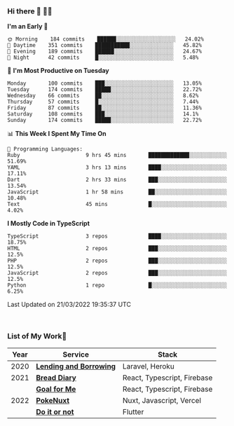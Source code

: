 ### Hi there 👋 🧑‍💻



<!--START_SECTION:waka-->
**I'm an Early 🐤** 

```text
🌞 Morning    184 commits    ██████░░░░░░░░░░░░░░░░░░░   24.02% 
🌆 Daytime    351 commits    ███████████░░░░░░░░░░░░░░   45.82% 
🌃 Evening    189 commits    ██████░░░░░░░░░░░░░░░░░░░   24.67% 
🌙 Night      42 commits     █░░░░░░░░░░░░░░░░░░░░░░░░   5.48%

```
📅 **I'm Most Productive on Tuesday** 

```text
Monday       100 commits    ███░░░░░░░░░░░░░░░░░░░░░░   13.05% 
Tuesday      174 commits    █████░░░░░░░░░░░░░░░░░░░░   22.72% 
Wednesday    66 commits     ██░░░░░░░░░░░░░░░░░░░░░░░   8.62% 
Thursday     57 commits     █░░░░░░░░░░░░░░░░░░░░░░░░   7.44% 
Friday       87 commits     ██░░░░░░░░░░░░░░░░░░░░░░░   11.36% 
Saturday     108 commits    ███░░░░░░░░░░░░░░░░░░░░░░   14.1% 
Sunday       174 commits    █████░░░░░░░░░░░░░░░░░░░░   22.72%

```


📊 **This Week I Spent My Time On** 

```text
💬 Programming Languages: 
Ruby                     9 hrs 45 mins       █████████████░░░░░░░░░░░░   51.69% 
YAML                     3 hrs 13 mins       ████░░░░░░░░░░░░░░░░░░░░░   17.11% 
Dart                     2 hrs 33 mins       ███░░░░░░░░░░░░░░░░░░░░░░   13.54% 
JavaScript               1 hr 58 mins        ██░░░░░░░░░░░░░░░░░░░░░░░   10.48% 
Text                     45 mins             █░░░░░░░░░░░░░░░░░░░░░░░░   4.02%

```

**I Mostly Code in TypeScript** 

```text
TypeScript               3 repos             ████░░░░░░░░░░░░░░░░░░░░░   18.75% 
HTML                     2 repos             ███░░░░░░░░░░░░░░░░░░░░░░   12.5% 
PHP                      2 repos             ███░░░░░░░░░░░░░░░░░░░░░░   12.5% 
JavaScript               2 repos             ███░░░░░░░░░░░░░░░░░░░░░░   12.5% 
Python                   1 repo              █░░░░░░░░░░░░░░░░░░░░░░░░   6.25%

```



 Last Updated on 21/03/2022 19:35:37 UTC
<!--END_SECTION:waka-->


<br />

### List of My Work🚀

| Year | Service | Stack |
|--|--|--|
| 2020 | [**Lending and Borrowing**](https://lending-and-borrowing.herokuapp.com/) | Laravel, Heroku |
| 2021 | [**Bread Diary**](https://bread-diary-web.web.app/) | React, Typescript, Firebase |
|  | [**Goal for Me**](https://goal-for-me.web.app/) | React, Typescript, Firebase |
| 2022 | [**PokeNuxt**](https://pokenuxt.vercel.app/) | Nuxt, Javascript, Vercel |
|  | [**Do it or not**](https://apps.apple.com/jp/app/do-it-or-not/id1613818865) | Flutter |